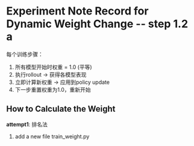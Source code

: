 # Experiment Note Record for Dynamic Weight Change -- step 1.2 a

每个训练步骤：

1. 所有模型开始时权重 = 1.0 (平等)
2. 执行rollout → 获得各模型表现
3. 立即计算新权重 → 应用到policy update
4. 下一步重置权重为1.0，重新开始

## How to Calculate the Weight

**attempt1**: 排名法

1. add a new file train_weight.py 